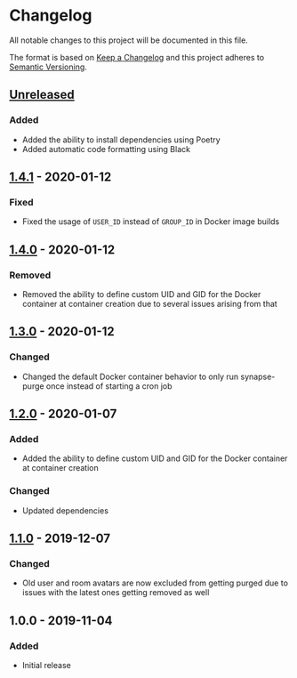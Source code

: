 # Changelog

All notable changes to this project will be documented in this file.

The format is based on [Keep a Changelog](https://keepachangelog.com/en/1.0.0/)
and this project adheres to
[Semantic Versioning](https://semver.org/spec/v2.0.0.html).

## [Unreleased]

### Added

+ Added the ability to install dependencies using Poetry
+ Added automatic code formatting using Black

## [1.4.1] - 2020-01-12

### Fixed

+ Fixed the usage of `USER_ID` instead of `GROUP_ID` in Docker image builds

## [1.4.0] - 2020-01-12

### Removed

+ Removed the ability to define custom UID and GID for the Docker container at
  container creation due to several issues arising from that

## [1.3.0] - 2020-01-12

### Changed

+ Changed the default Docker container behavior to only run synapse-purge once
  instead of starting a cron job

## [1.2.0] - 2020-01-07

### Added

+ Added the ability to define custom UID and GID for the Docker container at
  container creation

### Changed

+ Updated dependencies

## [1.1.0] - 2019-12-07

### Changed

+ Old user and room avatars are now excluded from getting purged due to issues
  with the latest ones getting removed as well

## 1.0.0 - 2019-11-04

### Added

+ Initial release

[Unreleased]: https://github.com/mserajnik/synapse-purge/compare/1.4.1...develop
[1.4.1]: https://github.com/mserajnik/synapse-purge/compare/1.4.0...1.4.1
[1.4.0]: https://github.com/mserajnik/synapse-purge/compare/1.3.0...1.4.0
[1.3.0]: https://github.com/mserajnik/synapse-purge/compare/1.2.0...1.3.0
[1.2.0]: https://github.com/mserajnik/synapse-purge/compare/1.1.0...1.2.0
[1.1.0]: https://github.com/mserajnik/synapse-purge/compare/1.0.0...1.1.0
